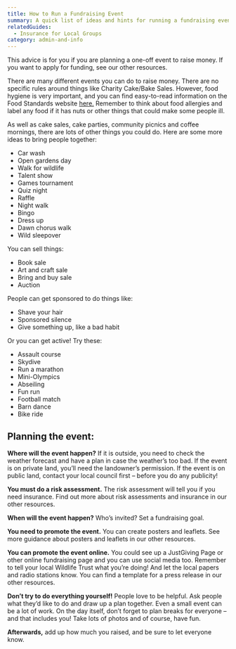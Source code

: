 ```yaml
---
title: How to Run a Fundraising Event
summary: A quick list of ideas and hints for running a fundraising event
relatedGuides:
  - Insurance for Local Groups
category: admin-and-info
---
```

This advice is for you if you are planning a one-off event to raise money. If you want to apply for funding, see our other resources.


There are many different events you can do to raise money. There are no specific rules around things like Charity Cake/Bake Sales. However, food hygiene is very important, and you can find easy-to-read information on the Food Standards website [here.](https://www.food.gov.uk/business-guidance/food-hygiene-for-your-business) Remember to think about food allergies and label any food if it has nuts or other things that could make some people ill.


As well as cake sales, cake parties, community picnics and coffee mornings, there are lots of other things you could do. Here are some more ideas to bring people together:



* Car wash
* Open gardens day
* Walk for wildlife
* Talent show
* Games tournament
* Quiz night
* Raffle
* Night walk
* Bingo
* Dress up
* Dawn chorus walk
* Wild sleepover



You can sell things:

* Book sale
* Art and craft sale
* Bring and buy sale
* Auction



People can get sponsored to do things like:

* Shave your hair
* Sponsored silence
* Give something up, like a bad habit



Or you can get active! Try these:

* Assault course
* Skydive
* Run a marathon
* Mini-Olympics
* Abseiling
* Fun run
* Football match
* Barn dance
* Bike ride



## Planning the event:

**Where will the event happen?** If it is outside, you need to check the weather forecast and have a plan in case the weather’s too bad. If the event is on private land, you’ll need the landowner’s permission. If the event is on public land, contact your local council first – before you do any publicity!


**You must do a risk assessment.** The risk assessment will tell you if you need insurance. Find out more about risk assessments and insurance in our other resources.


**When will the event happen?** Who’s invited? Set a fundraising goal.


**You need to promote the event.** You can create posters and leaflets. See more guidance about posters and leaflets in our other resources.


**You can promote the event online.** You could see up a JustGiving Page or other online fundraising page and you can use social media too. Remember to tell your local Wildlife Trust what you’re doing! And let the local papers and radio stations know. You can find a template for a press release in our other resources.


**Don’t try to do everything yourself!** People love to be helpful. Ask people what they’d like to do and draw up a plan together. Even a small event can be a lot of work. On the day itself, don’t forget to plan breaks for everyone – and that includes you! Take lots of photos and of course, have fun.


**Afterwards,** add up how much you raised, and be sure to let everyone know.
